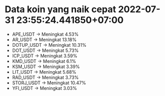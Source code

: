 # Data koin yang naik cepat 2022-07-31 23:55:24.441850+07:00

* APE_USDT -> Meningkat 4.53%
* AR_USDT -> Meningkat 13.18%
* DOTUP_USDT -> Meningkat 10.31%
* DOT_USDT -> Meningkat 5.73%
* ICP_USDT -> Meningkat 3.59%
* KMD_USDT -> Meningkat 6.1%
* KSM_USDT -> Meningkat 3.39%
* LIT_USDT -> Meningkat 5.68%
* RAD_USDT -> Meningkat 3.73%
* STORJ_USDT -> Meningkat 10.47%
* YFI_USDT -> Meningkat 3.03%
